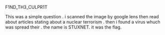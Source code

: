 F1ND_TH3_CULPR1T

This was a simple question . i scanned the image by google lens then read about articles stating about a nuclear terrorism . then i found a virus whuch was spread their . the name is STUXNET. it was the flag.
